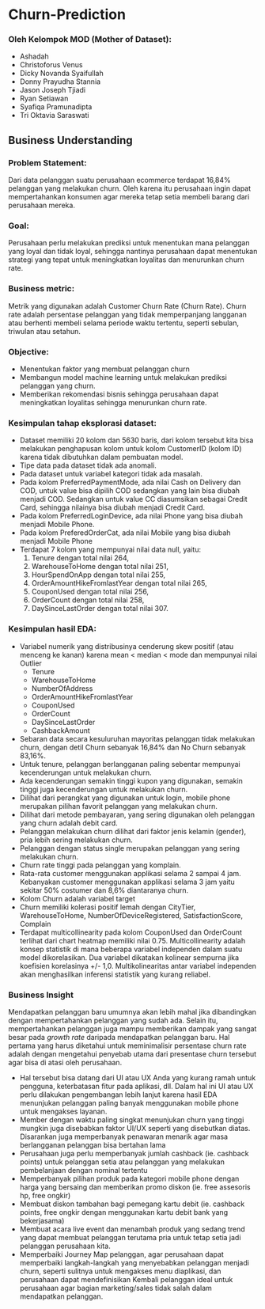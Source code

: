 # Churn-Prediction
### Oleh Kelompok MOD (Mother of Dataset):
 * Ashadah
 * Christoforus Venus
 * Dicky Novanda Syaifullah
 * Donny Prayudha Stannia
 * Jason Joseph Tjiadi
 * Ryan Setiawan
 * Syafiqa Pramunadipta
 * Tri Oktavia Saraswati
 
## Business Understanding
### Problem Statement: 
Dari data pelanggan suatu perusahaan ecommerce terdapat 16,84% pelanggan yang melakukan churn. Oleh karena itu perusahaan ingin  dapat mempertahankan konsumen agar mereka tetap setia membeli barang dari perusahaan mereka. 

### Goal:
Perusahaan perlu melakukan prediksi untuk menentukan mana pelanggan yang loyal dan tidak loyal, sehingga nantinya perusahaan dapat menentukan strategi yang tepat untuk meningkatkan loyalitas dan menurunkan churn rate.

### Business metric:
Metrik yang digunakan adalah Customer Churn Rate (Churn Rate).
Churn rate adalah persentase pelanggan yang tidak memperpanjang langganan atau berhenti membeli selama periode waktu tertentu, seperti sebulan, triwulan atau setahun.

### Objective:
*  Menentukan faktor yang membuat pelanggan churn
*  Membangun model machine learning untuk melakukan prediksi pelanggan yang churn.
*  Memberikan rekomendasi bisnis sehingga perusahaan dapat meningkatkan loyalitas sehingga menurunkan churn rate.

### Kesimpulan tahap eksplorasi dataset:
*  Dataset memiliki 20 kolom dan 5630 baris, dari kolom tersebut kita bisa melakukan penghapusan kolom untuk kolom CustomerID (kolom ID) karena tidak dibutuhkan dalam pembuatan model.
*  Tipe data pada dataset tidak ada anomali.
*  Pada dataset untuk variabel kategori tidak ada masalah.
*  Pada kolom PreferredPaymentMode, ada nilai Cash on Delivery dan COD, untuk value bisa dipilih COD sedangkan yang lain bisa diubah menjadi COD. Sedangkan untuk value CC diasumsikan sebagai Credit Card, sehingga nilainya bisa diubah menjadi Credit Card.
*  Pada kolom PreferredLoginDevice, ada nilai Phone yang bisa diubah menjadi Mobile Phone.
*  Pada kolom PreferedOrderCat, ada nilai Mobile yang bisa diubah menjadi Mobile Phone
*  Terdapat 7 kolom yang mempunyai nilai data null, yaitu: 
   1.  Tenure dengan total nilai 264, 
   2.  WarehouseToHome dengan total nilai 251, 
   3.  HourSpendOnApp dengan total nilai 255, 
   4.  OrderAmountHikeFromlastYear dengan total nilai 265, 
   5.  CouponUsed dengan total nilai 256, 
   6.  OrderCount dengan total nilai 258, 
   7.  DaySinceLastOrder dengan total nilai 307.

### Kesimpulan hasil EDA:
*  Variabel numerik yang distribusinya cenderung skew positif (atau menceng ke kanan) karena mean < median < mode dan mempunyai nilai Outlier
   *  Tenure
   *  WarehouseToHome
   *  NumberOfAddress
   *  OrderAmountHikeFromlastYear
   *  CouponUsed
   *  OrderCount
   *  DaySinceLastOrder
   *  CashbackAmount
*  Sebaran data secara kesuluruhan mayoritas pelanggan tidak melakukan churn, dengan detil Churn sebanyak 16,84% dan No Churn sebanyak 83,16%.
*  Untuk tenure, pelanggan berlangganan  paling sebentar mempunyai kecenderungan untuk melakukan churn.
*  Ada kecenderungan semakin tinggi kupon yang digunakan, semakin tinggi juga kecenderungan untuk melakukan churn. 
*  Dilihat dari perangkat yang digunakan untuk login, mobile phone merupakan pilihan favorit pelanggan yang melakukan churn.
*  Dilihat dari metode pembayaran, yang sering digunakan oleh pelanggan yang churn adalah debit card.
*  Pelanggan melakukan churn dilihat dari faktor jenis kelamin (gender), pria lebih sering melakukan churn.
*  Pelanggan dengan status single merupakan pelanggan yang sering melakukan churn.
*  Churn rate tinggi pada pelanggan yang komplain.
* Rata-rata customer menggunakan applikasi selama 2 sampai 4 jam. Kebanyakan customer menggunakan applikasi selama 3 jam yaitu sekitar 50% costumer dan 8,6% diantaranya churn.
*  Kolom Churn adalah variabel target
*  Churn memiliki kolerasi positif lemah dengan CityTier, WarehouseToHome, NumberOfDeviceRegistered, SatisfactionScore, Complain
*  Terdapat multicollinearity pada kolom CouponUsed dan OrderCount terlihat dari chart heatmap memiliki nilai 0.75. Multicollinearity adalah konsep statistik di mana beberapa variabel independen dalam suatu model dikorelasikan. Dua variabel dikatakan kolinear sempurna jika koefisien korelasinya +/- 1,0. Multikolinearitas antar variabel independen akan menghasilkan inferensi statistik yang kurang reliabel.

### Business Insight
Mendapatkan pelanggan baru umumnya akan lebih mahal jika dibandingkan dengan mempertahankan pelanggan yang sudah ada. Selain itu, mempertahankan pelanggan juga mampu memberikan dampak yang sangat besar pada *growth rate* daripada mendapatkan pelanggan baru.
Hal pertama yang harus diketahui untuk  meminimalisir persentase churn rate adalah dengan mengetahui penyebab utama dari presentase churn tersebut agar bisa di atasi oleh perusahaan. 
-  Hal tersebut bisa datang dari UI atau UX Anda yang kurang ramah untuk pengguna, keterbatasan fitur pada aplikasi, dll. Dalam hal ini UI atau UX perlu dilakukan pengembangan lebih lanjut karena hasil EDA menunjukan pelanggan paling banyak menggunakan mobile phone untuk mengakses layanan.
-  Member dengan waktu paling singkat menunjukan churn yang tinggi mungkin juga disebabkan faktor UI/UX seperti yang disebutkan diatas. Disarankan juga memperbanyak penawaran menarik agar masa berlangganan pelanggan bisa bertahan lama
- Perusahaan juga perlu memperbanyak jumlah cashback (ie. cashback points) untuk pelanggan setia atau pelanggan yang melakukan pembelanjaan dengan nominal tertentu
-  Memperbanyak pilihan produk pada kategori mobile phone dengan harga yang bersaing dan memberikan promo diskon (ie. free assesoris hp, free ongkir)
-  Membuat diskon tambahan bagi pemegang kartu debit (ie. cashback points, free ongkir dengan menggunakan kartu debit bank yang bekerjasama)
-  Membuat acara live event dan menambah produk yang sedang trend yang dapat membuat pelanggan terutama pria untuk tetap setia jadi pelanggan perusahaan kita.
-  Memperbaiki Journey Map pelanggan, agar perusahaan dapat memperbaiki langkah-langkah yang menyebabkan pelanggan menjadi churn, seperti sulitnya untuk mengakses menu diaplikasi, dan perusahaan dapat mendefinisikan Kembali pelanggan ideal untuk perusahaan agar bagian marketing/sales tidak salah dalam mendapatkan pelanggan.
